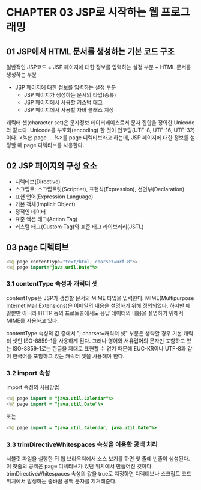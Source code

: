 # CHAPTER 03 JSP로 시작하는 웹 프로그래밍
## 01 JSP에서 HTML 문서를 생성하는 기본 코드 구조
일반적인 JSP코드 = JSP 페이지에 대한 정보를 입력하는 설정 부분 + HTML 문서를 생성하는 부분
- JSP 페이지에 대한 정보를 입력하는 설정 부분
  - JSP 페이지가 생성하는 문서의 타입(종류)
  - JSP 페이지에서 사용할 커스텀 태그
  - JSP 페이지에서 사용할 자바 클래스 지정<br>

캐릭터 셋(character set)은 문자정보 데이터베이스로서 문자 집합을 정의한 Unicode와 같ㄷ다.
Unicode를 부호화(encoding) 한 것이 인코딩(UTF-8, UTF-16, UTF-32)이다.
<%@ page ... %>를 page 디렉티브라고 하는데, JSP 페이지에 대한 정보를 설정할 때 page 디렉티브를 사용한다.

## 02 JSP 페이지의 구성 요소
- 디렉티브(Directive)
- 스크립트: 스크립트릿(Scriptlet), 표현식(Expression), 선언부(Declaration)
- 표현 언어(Expression Language)
- 기본 객체(Implicit Object)
- 정적인 데이터
- 표준 액션 태그(Action Tag)
- 커스텀 태그(Custom Tag)와 표준 태그 라이브러리(JSTL)

## 03 page 디렉티브
```java
<%@ page contentType="text/html; charset=urf-8"%>
<%@ page import="java.uril.Date"%>
```
### 3.1 contentType 속성과 캐릭터 셋
contentType은 JSP가 생성할 문서의 MIME 타입을 입력한다. MIME(Multipurpose Internet Mail Extensions)은 이메일의 내용을 설명하기 위해 정의되었다. 
하지만 메일뿐만 아니라 HTTP 등의 프로토콜에서도 응답 데이터의 내용을 설명하기 위해서 MIME를 사용하고 있다.

contentType 속성의 값 중에서 "; charset=캐릭터 셋" 부분은 생략할 경우 기본 캐릭터 셋인 ISO-8859-1을 사용하게 된다.
그러나 영어와 서유럽어의 문자만 포함하고 있는 ISO-8859-1로는 한글을 제대로 표현할 수 없기 때문에 EUC-KR이나 UTF-8과 같이 한국어를 포함하고 있는 캐릭터 셋을 사용해야 한다.

### 3.2 import 속성
import 속성의 사용방법
```java
<%@ page import = "java.util.Calendar"%>
<%@ page import = "java.util.Date"%>
```
또는 
```java
<%@ page import = "java.util.Calendar, java.util.Date"%>
```

### 3.3 trimDirectiveWhitespaces 속성을 이용한 공백 처리
서블릿 파일을 실행한 뒤 웹 브라우저에서 소스 보기를 하면 첫 줄에 빈줄이 생성된다.
이 첫줄의 공백은 page 디렉티브가 있던 위치에서 만들어진 것이다.
trimDirectiveWhitespaces 속성의 값을 true로 지정하면 디렉티브나 스크립트 코드 위치에서 발생하는 줄바꿈 공백 문자를 제거해준다.